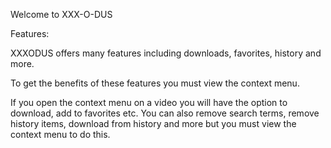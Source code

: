 Welcome to XXX-O-DUS

Features:

XXXODUS offers many features including downloads, favorites, history and more.

To get the benefits of these features you must view the context menu.

If you open the context menu on a video you will have the option to download, add to favorites etc.
You can also remove search terms, remove history items, download from history and more but you must view the context menu to do this.
